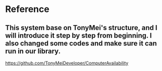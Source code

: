 # Reference

 This system base on TonyMei's structure, and I will introduce it step by step from beginning. I also changed some codes and make sure it can run in our library.
 ---
 https://github.com/TonyMeiDeveloper/ComputerAvailability
